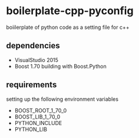 # boilerplate-cpp-pyconfig
boiilerplate of python code as a setting file for c++

## dependencies
- VisualStudio 2015
- Boost 1.70 building with Boost.Python

## requirements
setting up the following environment variables
- BOOST_ROOT_1_70_0
- BOOST_LIB_1_70_0
- PYTHON_INCLUDE
- PYTHON_LIB
